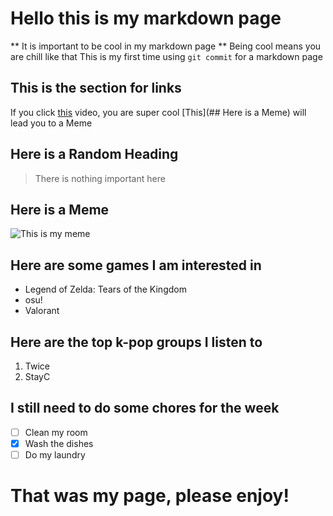 # Hello this is my markdown page
** It is important to be cool in my markdown page **
Being cool means you are chill like that
This is my first time using `git commit` for a markdown page
## This is the section for links
If you click [this](https://www.youtube.com/watch?v=GJDNkVDGM_s&ab_channel=HighValley) video, you are super cool
[This](## Here is a Meme) will lead you to a Meme
## Here is a Random Heading
> There is nothing important here
## Here is a Meme
![This is my meme](https://i.ibb.co/XSkRM53/unknown.png)

## Here are some games I am interested in 
- Legend of Zelda: Tears of the Kingdom
- osu!
- Valorant
  
## Here are the top k-pop groups I listen to
1. Twice
2. StayC
   
## I still need to do some chores for the week
- [ ] Clean my room
- [x] Wash the dishes
- [ ] Do my laundry
# That was my page, please enjoy!